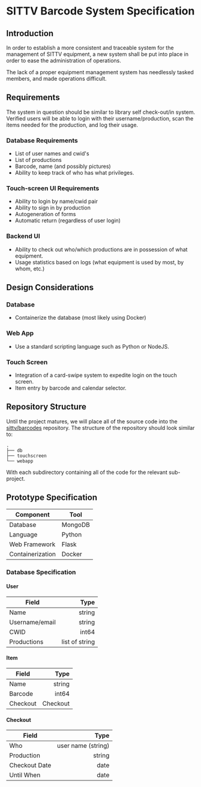 # SITTV Barcode System Specification

## Introduction
In order to establish a more consistent and traceable system for the management of SITTV equipment, a new system shall be put into place in order to ease the administration of operations.

The lack of a proper equipment management system has needlessly tasked members, and made operations difficult.

## Requirements
The system in question should be similar to library self check-out/in system.
Verified users will be able to login with their username/production, scan the items needed for the production, and log their usage.

### Database Requirements
* List of user names and cwid's
* List of productions
* Barcode, name (and possibly pictures)
* Ability to keep track of who has what privileges.
### Touch-screen UI Requirements
* Ability to login by name/cwid pair
* Ability to sign in by production 
* Autogeneration of forms
* Automatic return (regardless of user login)
### Backend UI
* Ability to check out who/which productions are in possession of what equipment.
* Usage statistics based on logs (what equipment is used by most, by whom, etc.)

## Design Considerations
### Database
* Containerize the database (most likely using Docker)
### Web App
* Use a standard scripting language such as Python or NodeJS.
### Touch Screen
* Integration of a card-swipe system to expedite login on the touch screen.
* Item entry by barcode and calendar selector.

## Repository Structure
Until the project matures, we will place all of the source code into the [sittv/barcodes](https://github.com/sittv/barcodes) repository.
The structure of the repository should look similar to:
```
.
├── db
├── touchscreen
└── webapp
```
With each subdirectory containing all of the code for the relevant sub-project.

## Prototype Specification
| Component        | Tool    |
|------------------|---------|
| Database         | MongoDB |
| Language         | Python  |
| Web Framework    | Flask   |
| Containerization | Docker  |

### Database Specification
#### User
| Field          | Type           |
|----------------|---------------:|
| Name           | string         |
| Username/email | string         |
| CWID           | int64          |
| Productions    | list of string |
#### Item
| Field    | Type     |
|----------|---------:|
| Name     | string   |
| Barcode  | int64    |
| Checkout | Checkout |
#### Checkout
| Field         | Type               |
|---------------|-------------------:|
| Who           | user name (string) |
| Production    | string             |
| Checkout Date | date               |
| Until When    | date               |
